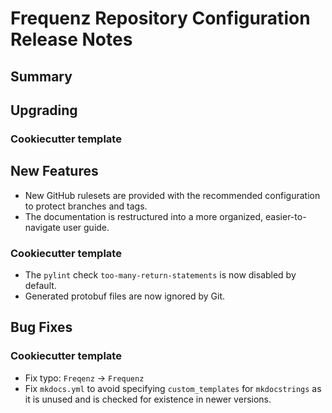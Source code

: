 # Frequenz Repository Configuration Release Notes

## Summary

<!-- Here goes a general summary of what this release is about -->

## Upgrading

<!-- Here goes notes on how to upgrade from previous versions, including deprecations and what they should be replaced with -->

### Cookiecutter template

<!-- Here upgrade steps for cookiecutter specifically -->

## New Features

- New GitHub rulesets are provided with the recommended configuration to protect branches and tags.
- The documentation is restructured into a more organized, easier-to-navigate user guide.

### Cookiecutter template

- The `pylint` check `too-many-return-statements` is now disabled by default.
- Generated protobuf files are now ignored by Git.

## Bug Fixes

<!-- Here goes notable bug fixes that are worth a special mention or explanation -->

### Cookiecutter template

* Fix typo: `Freqenz` -> `Frequenz`
* Fix `mkdocs.yml` to avoid specifying `custom_templates` for `mkdocstrings` as it is unused and is checked for existence in newer versions.
